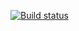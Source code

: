 [![Build status](https://ci.appveyor.com/api/projects/status/0a360xwx68d3ob2m?svg=true)](https://ci.appveyor.com/project/AnnR7/page-object)
